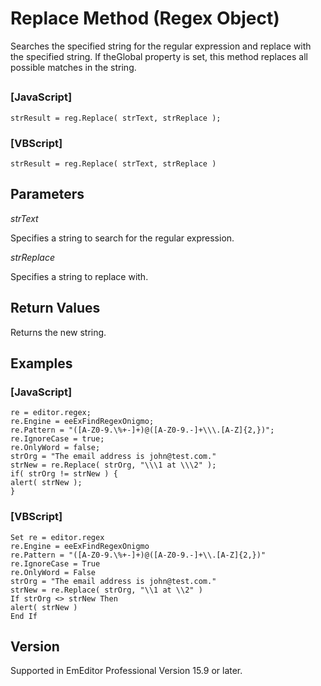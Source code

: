 # Replace Method (Regex Object)

Searches the specified string for the regular expression and replace with the specified string. If theGlobal property is set, this method replaces all possible matches in the string.

## 

### \[JavaScript\]

```
strResult = reg.Replace( strText, strReplace );
```

### \[VBScript\]

```
strResult = reg.Replace( strText, strReplace )
```

## Parameters

_strText_

Specifies a string to search for the regular expression.

_strReplace_

Specifies a string to replace with.

## Return Values

Returns the new string.

## Examples

### \[JavaScript\]

```
re = editor.regex;
re.Engine = eeExFindRegexOnigmo;
re.Pattern = "([A-Z0-9.\%+-]+)@([A-Z0-9.-]+\\\.[A-Z]{2,})";
re.IgnoreCase = true;
re.OnlyWord = false;
strOrg = "The email address is john@test.com."
strNew = re.Replace( strOrg, "\\\1 at \\\2" );
if( strOrg != strNew ) {
alert( strNew );
}
```

### \[VBScript\]

```
Set re = editor.regex
re.Engine = eeExFindRegexOnigmo
re.Pattern = "([A-Z0-9.\%+-]+)@([A-Z0-9.-]+\\.[A-Z]{2,})"
re.IgnoreCase = True
re.OnlyWord = False
strOrg = "The email address is john@test.com."
strNew = re.Replace( strOrg, "\\1 at \\2" )
If strOrg <> strNew Then
alert( strNew )
End If
```

## Version

Supported in EmEditor Professional Version 15.9 or later.
